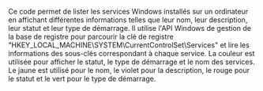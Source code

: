 Ce code permet de lister les services Windows installés sur un ordinateur 
en affichant différentes informations 
telles que leur nom, leur description, leur statut et leur type de démarrage.
Il utilise l'API Windows de gestion de la base de registre pour parcourir la 
clé de registre "HKEY_LOCAL_MACHINE\SYSTEM\CurrentControlSet\Services" et lire 
les informations des sous-clés correspondant à chaque service.
La couleur est utilisée pour afficher le statut, 
le type de démarrage et le nom des services. 
Le jaune est utilisé pour le nom, 
le violet pour la description, 
le rouge pour le statut et le vert pour le type de démarrage.
